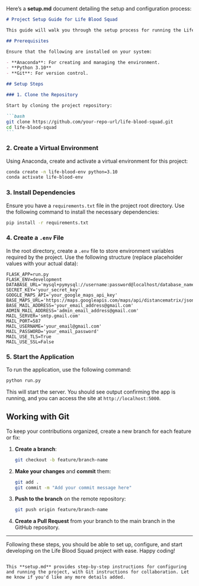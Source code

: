 Here’s a **setup.md** document detailing the setup and configuration process:

````markdown
# Project Setup Guide for Life Blood Squad

This guide will walk you through the setup process for running the Life Blood Squad project locally on Windows 11. The project uses an Anaconda environment, Python 3.10, and Flask for backend functionality.

## Prerequisites

Ensure that the following are installed on your system:

- **Anaconda**: For creating and managing the environment.
- **Python 3.10**
- **Git**: For version control.

## Setup Steps

### 1. Clone the Repository

Start by cloning the project repository:

```bash
git clone https://github.com/your-repo-url/life-blood-squad.git
cd life-blood-squad
```
````

### 2. Create a Virtual Environment

Using Anaconda, create and activate a virtual environment for this project:

```bash
conda create -n life-blood-env python=3.10
conda activate life-blood-env
```

### 3. Install Dependencies

Ensure you have a `requirements.txt` file in the project root directory. Use the following command to install the necessary dependencies:

```bash
pip install -r requirements.txt
```

### 4. Create a `.env` File

In the root directory, create a `.env` file to store environment variables required by the project. Use the following structure (replace placeholder values with your actual data):

```plaintext
FLASK_APP=run.py
FLASK_ENV=development
DATABASE_URL='mysql+pymysql://username:password@localhost/database_name'
SECRET_KEY='your_secret_key'
GOOGLE_MAPS_API='your_google_maps_api_key'
BASE_MAPS_URL='https://maps.googleapis.com/maps/api/distancematrix/json'
BASE_MAIL_ADDRESS='your_email_address@gmail.com'
ADMIN_MAIL_ADDRESS='admin_email_address@gmail.com'
MAIL_SERVER='smtp.gmail.com'
MAIL_PORT=587
MAIL_USERNAME='your_email@gmail.com'
MAIL_PASSWORD='your_email_password'
MAIL_USE_TLS=True
MAIL_USE_SSL=False
```

### 5. Start the Application

To run the application, use the following command:

```bash
python run.py
```

This will start the server. You should see output confirming the app is running, and you can access the site at `http://localhost:5000`.

## Working with Git

To keep your contributions organized, create a new branch for each feature or fix:

1. **Create a branch**:

   ```bash
   git checkout -b feature/branch-name
   ```

2. **Make your changes** and **commit** them:

   ```bash
   git add .
   git commit -m "Add your commit message here"
   ```

3. **Push to the branch** on the remote repository:

   ```bash
   git push origin feature/branch-name
   ```

4. **Create a Pull Request** from your branch to the main branch in the GitHub repository.

---

Following these steps, you should be able to set up, configure, and start developing on the Life Blood Squad project with ease. Happy coding!

```

This **setup.md** provides step-by-step instructions for configuring and running the project, with Git instructions for collaboration. Let me know if you'd like any more details added.
```
